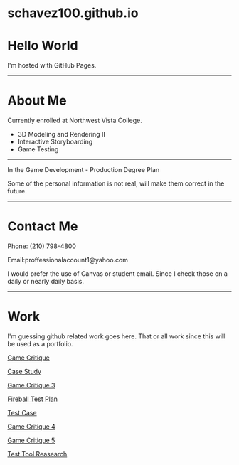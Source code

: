 # schavez100.github.io
<html>
<body>
    <h1>Hello World</h1>
    <p>I'm hosted with GitHub Pages.</p>
    <hr>
    <h1>About Me</h1>
    <p>Currently enrolled at Northwest Vista College.</p>
    <ul>
        <li>3D Modeling and Rendering II</li>
        <li>Interactive Storyboarding</li>
        <li>Game Testing</li>
    </ul>
    <hr>
    <p>In the Game Development - Production Degree Plan</p>
    <p>Some of the personal information is not real, will make them correct in the future.</p>
    <hr>
    <h1>Contact Me</h1>
    <p>Phone: (210) 798-4800</p>
    <p>Email:proffessionalaccount1@yahoo.com </p>
    <p>I would prefer the use of Canvas or student email. Since I check those on a daily or nearly daily basis.</p>
    <hr>
    <h1>Work</h1>
    <p>I'm guessing github related work goes here. That or all work since this will be used as a portfolio.</p>
    <p><a href="./Game_Critique">Game Critique</a></p>
    <p><a href="./Case_Study_Heroku">Case Study</a></p>
    <p><a href="./Game_Critique_3">Game Critique 3</a></p>
    <p><a href="./Fireball_Test_Plan">Fireball Test Plan</a></p>
    <p><a href="./Test_Case">Test Case</a></p>
    <p><a href="./Game_Critique_4">Game Critique 4</a></p>
    <p><a href="./Game_Critique_5">Game Critique 5</a></p>
    <p><a href="./Test_Tool_Research">Test Tool Reasearch</a></p>
    </body>
</html>
